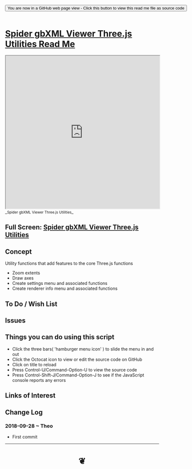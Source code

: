 
<span style=display:none; >[You are now in a GitHub source code view - click this link to view Read Me file as a web page]( https://www.ladybug.tools/spider-gbxml-tools/#cookbook/spider-viewer-threejs-utilities/README.md "View file as a web page." ) </span>

<div><input type=button class = "btn btn-secondary btn-sm" onclick=window.location.href="https://www.ladybug.tools/spider-gbxml-tools/blob/master/cookbook/spider-viewer-threejs-utilities/README.md"
value="You are now in a GitHub web page view - Click this button to view this read me file as source code" ></div>

<br>

# [Spider gbXML Viewer Three.js Utilities Read Me]( #cookbook/spider-viewer-threejs-utilities/README.md )


<iframe src=https://www.ladybug.tools/spider-gbxml-tools/cookbook/spider-viewer-threejs-utilities/ width=100% height=500px >Iframes are not viewable in GitHub source code views</iframe>
_<small>Spider gbXML Viewer Three.js Utilities</small>_

## Full Screen: [Spider gbXML Viewer Three.js Utilities]( https://www.ladybug.tools/spider-gbxml-tools/cookbook/spider-viewer-threejs-utilities/r7/spider-viewer-threejs-utilities.html )



## Concept

Utility functions that add features to the core Three.js functions
* Zoom extents
* Draw axes
* Create settings menu and associated functions
* Create renderer info menu and associated functions

## To Do / Wish List


## Issues


## Things you can do using this script

* Click the three bars( 'hamburger menu icon' ) to slide the menu in and out
* Click the Octocat icon to view or edit the source code on GitHub
* Click on title to reload
* Press Control-U/Command-Option-U to view the source code
* Press Control-Shift-J/Command-Option-J to see if the JavaScript console reports any errors


## Links of Interest


## Change Log

### 2018-09-28 ~ Theo

* First commit


***

# <center title="hello!" ><a href=javascript:window.scrollTo(0,0); style=text-decoration:none; > ❦ </a></center>

